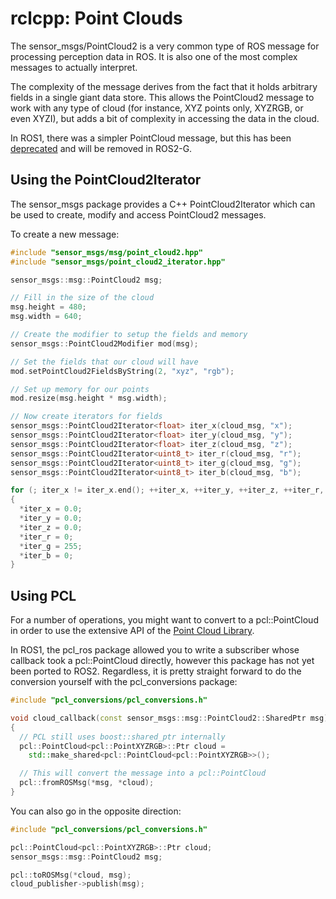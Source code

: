 # rclcpp: Point Clouds

The sensor_msgs/PointCloud2 is a very common type of ROS message for processing
perception data in ROS. It is also one of the most complex messages to actually
interpret.

The complexity of the message derives from the fact that it holds arbitrary
fields in a single giant data store. This allows the PointCloud2 message to
work with any type of cloud (for instance, XYZ points only, XYZRGB, or even
XYZI), but adds a bit of complexity in accessing the data in the cloud.

In ROS1, there was a simpler PointCloud message, but this has been
[deprecated](https://github.com/ros2/common_interfaces/issues/105) and will
be removed in ROS2-G.

## Using the PointCloud2Iterator

The sensor_msgs package provides a C++ PointCloud2Iterator which can be used
to create, modify and access PointCloud2 messages.

To create a new message:

```cpp
#include "sensor_msgs/msg/point_cloud2.hpp"
#include "sensor_msgs/point_cloud2_iterator.hpp"

sensor_msgs::msg::PointCloud2 msg;

// Fill in the size of the cloud
msg.height = 480;
msg.width = 640;

// Create the modifier to setup the fields and memory
sensor_msgs::PointCloud2Modifier mod(msg);

// Set the fields that our cloud will have
mod.setPointCloud2FieldsByString(2, "xyz", "rgb");

// Set up memory for our points
mod.resize(msg.height * msg.width);

// Now create iterators for fields
sensor_msgs::PointCloud2Iterator<float> iter_x(cloud_msg, "x");
sensor_msgs::PointCloud2Iterator<float> iter_y(cloud_msg, "y");
sensor_msgs::PointCloud2Iterator<float> iter_z(cloud_msg, "z");
sensor_msgs::PointCloud2Iterator<uint8_t> iter_r(cloud_msg, "r");
sensor_msgs::PointCloud2Iterator<uint8_t> iter_g(cloud_msg, "g");
sensor_msgs::PointCloud2Iterator<uint8_t> iter_b(cloud_msg, "b");

for (; iter_x != iter_x.end(); ++iter_x, ++iter_y, ++iter_z, ++iter_r, ++iter_g, ++iter_b)
{
  *iter_x = 0.0;
  *iter_y = 0.0;
  *iter_z = 0.0;
  *iter_r = 0;
  *iter_g = 255;
  *iter_b = 0;
}
```

## Using PCL

For a number of operations, you might want to convert to a pcl::PointCloud
in order to use the extensive API of the
[Point Cloud Library](https://pointclouds.org).

In ROS1, the pcl_ros package allowed you to write a subscriber whose callback
took a pcl::PointCloud directly, however this package has not yet been
ported to ROS2. Regardless, it is pretty straight forward to do the conversion
yourself with the pcl_conversions package:

```cpp
#include "pcl_conversions/pcl_conversions.h"

void cloud_callback(const sensor_msgs::msg::PointCloud2::SharedPtr msg)
{
  // PCL still uses boost::shared_ptr internally
  pcl::PointCloud<pcl::PointXYZRGB>::Ptr cloud =
    std::make_shared<pcl::PointCloud<pcl::PointXYZRGB>>();

  // This will convert the message into a pcl::PointCloud
  pcl::fromROSMsg(*msg, *cloud);
}
```

You can also go in the opposite direction:

```cpp
#include "pcl_conversions/pcl_conversions.h"

pcl::PointCloud<pcl::PointXYZRGB>::Ptr cloud;
sensor_msgs::msg::PointCloud2 msg;

pcl::toROSMsg(*cloud, msg);
cloud_publisher->publish(msg);
```
